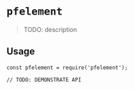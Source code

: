 # `pfelement`

> TODO: description

## Usage

```
const pfelement = require('pfelement');

// TODO: DEMONSTRATE API
```
